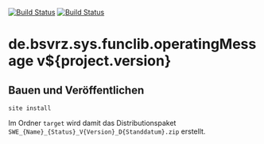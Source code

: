 [![Build Status](https://travis-ci.org/bitctrl/de.bsvrz.sys.funclib.operatingMessage.svg?branch=master)](https://travis-ci.org/bitctrl/de.bsvrz.sys.funclib.operatingMessage)
[![Build Status](https://api.bintray.com/packages/bitctrl/maven/de.bsvrz.sys.funclib.operatingMessage/images/download.svg)](https://bintray.com/bitctrl/maven/de.bsvrz.sys.funclib.operatingMessage)

de.bsvrz.sys.funclib.operatingMessage v${project.version}
============================================


Bauen und Veröffentlichen
-------------------------

    site install

Im Ordner `target` wird damit das Distributionspaket
`SWE_{Name}_{Status}_V{Version}_D{Standdatum}.zip` erstellt.
